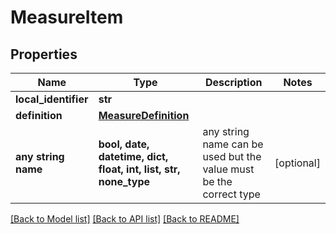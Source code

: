 # MeasureItem


## Properties
Name | Type | Description | Notes
------------ | ------------- | ------------- | -------------
**local_identifier** | **str** |  | 
**definition** | [**MeasureDefinition**](MeasureDefinition.md) |  | 
**any string name** | **bool, date, datetime, dict, float, int, list, str, none_type** | any string name can be used but the value must be the correct type | [optional]

[[Back to Model list]](../README.md#documentation-for-models) [[Back to API list]](../README.md#documentation-for-api-endpoints) [[Back to README]](../README.md)


